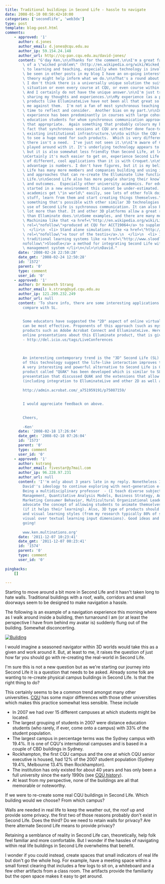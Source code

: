```yaml
---
title: Traditional buildings in Second Life - hassle to navigate
date: 2008-01-10 08:50:42+10:00
categories: ['secondlife', 'web3dx']
type: post
template: blog-post.html
comments:
    - approved: '1'
      author: d.jones
      author_email: d.jones@cqu.edu.au
      author_ip: 59.154.24.148
      author_url: http://cq-pan.cqu.edu.au/david-jones/
      content: "G'day Ken,\n\nThanks for the comment.\n\nI'm a great fan of the concept\
        \ of a \"wicked problem\" (http://en.wikipedia.org/wiki/Wicked_problem) as applied\
        \ to learning and teaching, especially when technology is involved.  And as can\
        \ be seen in other posts in my blog I have an on-going interest in how complexity\
        \ theory might help inform what we do.\n\nThat's a round about way of saying that\
        \ I don't think there is a universally unique solution the suits every learning\
        \ situation or even every course at CQU, or even course within a particular program.\
        \ And I certainly do not have the unique answer.\n\nI'm just trying some things,\
        \ sharing my thoughts and experiences.\n\nMy experience (as a participant) with\
        \ products like ElluminateLive have not been all that great so that probably biases\
        \ me against them.  I'm not a fan of most synchronous teaching methods as I prefer\
        \ time to reflect and consider.  Another bias on my part.\n\nIn addition, my teaching\
        \ experience has been predominantly in courses with large cohorts of distance\
        \ education students for whom synchronous communication approaches are not all\
        \ that appropriate.  Again something that probably colours my bias. As does the\
        \ fact that synchronous sessions at CQU are either done face-to-face or using\
        \ existing institutional infrastructure.\n\nSo within the CQU context, I've yet\
        \ to see a huge need for such products.  Which is very different from saying that\
        \ there isn't a need.  I've just not seen it.\n\nI'm aware of Croquet and have\
        \ played around with it. It's underlying technology appears to be much more powerful\
        \ but it is also somewhat less friendly than Second Life, at least initially.\n\
        \nCertainly it's much easier to get on, experience Second Life and visit a lot\
        \ of different, cool applications than it is with Croquet.\n\nSecond Life's major\
        \ advantage is numbers. I don't have figures, but it is my belief, that Second\
        \ Life has many more members and companies building and using it.  There are tools\
        \ and approaches that can re-create the Elluminate like functionality within Second\
        \ Life.\n\nSecond Life also has more people sharing their knowledge, experience\
        \ and outcomes.  Especially other university academics. For educators gettings\
        \ started in a new environment this cannot be under-estimated. Second Life lets\
        \ academics get \"in world\" easily, see lots of other folk doing interesting\
        \ stuff, learn from them and start creating things themselves.\n\nThis is not\
        \ something that's possible with other similar 3D technologies.\n\nWhile a major\
        \ use of Second Life is sychronous communication. It can also be used for an awful\
        \ lot more than that. It and other 3D platforms allow a great range of applications\
        \ than Elluminate does.\n\nSome examples, and there are many more,\n<ul>\n  <li>\
        \ Machinima like that <a href=\"http://en.wikipedia.org/wiki/List_of_cognitive_biases\"\
        \ rel=\"nofollow\">produced at CQU for ACCT19064</a> to supplement case studies\n\
        \  </li>\n  <li> Stand alone simulations like <a href=\"http://www.massively.com/2008/02/18/a-tour-around-the-testis-education-in-second-life/\"\
        \ rel=\"nofollow\">a tour of the testis</a>.\n  </li>\n  <li> Integration with\
        \ traditional learning systems like <a href=\"http://www.sloodle.com/\" rel=\"\
        nofollow\">Sloodle</a> a method for integrating Second Life with the Moodle course\
        \ management system </li>\n</ul>\n\nDavid."
      date: '2008-02-24 22:50:28'
      date_gmt: '2008-02-24 12:50:28'
      id: '1572'
      parent: '0'
      type: comment
      user_id: '0'
    - approved: '1'
      author: Dr Kenneth Strang
      author_email: k.strang@syd.cqu.edu.au
      author_ip: 121.209.232.249
      author_url: null
      content: 'To share info, there are some interesting applications developed which
        compare with SL.
    
    
        Some educators have suggested the "2D" aspect of online virtual teaching (eLearning)
        can be most effective. Proponents of this approach (such as myself), recommend
        products such as Adobe Acrobat Connect and ElluminateLive. Here is one of many
        online presentations about this Elluminate product, that is given using that product
        - http://del.icio.us/tags/LiveConferences
    
    
    
        An interesting contemporary trend is the "3D" Second Life (SL) approach. Advocates
        of this technology suggest the life-like interaction improves the learning experience.
        A very interesting and powerful alternative to Second Life is CROQUET - a commercial
        product called "QUAK" has been developed which is similar to SL. Here is a neat
        presentation that discussed QUAK and the extensions that allow more intereaction
        (including integration to ElluminateLive and other 2D as well as 3D spaces):
    
        http://admin.acrobat.com/_a751959191/p75087159/
    
    
        I would appreciate feedback on above.
    
    
        Cheers,
    
        -Ken'
      date: '2008-02-18 17:26:04'
      date_gmt: '2008-02-18 07:26:04'
      id: '1573'
      parent: '0'
      type: comment
      user_id: '0'
    - approved: '1'
      author: kstrang
      author_email: fivestar@y7mail.com
      author_ip: 96.228.97.231
      author_url: null
      content: 'I''m only about 3 years late in my reply. Nonetheless I would agree with
        David''s ideology to continue exploring with next-generation e-learning tools.
        Being a multidisciplinary professor  - (I teach diverse subjects such Human Resource
        Management, Quantitative Analysis Models, Business Strategy, Advanced Statistics,
        Marketing Consumer Behavior, Multicultural Organizational Leadership) - I sincerely
        advocate the concept of allowing students to animate themselves as a mode of communicating
        (if it helps their learning). Also, 3D type of products should appease the active
        and visual learning styles (from my research typically 80% of students prefer
        visual over textual learning input dimensions). Good ideas and keep the ideas
        going!
    
        www.ken.multinations.org'
      date: '2011-12-07 10:23:41'
      date_gmt: '2011-12-07 00:23:41'
      id: '1574'
      parent: '0'
      type: comment
      user_id: '0'
    
pingbacks:
    []
    
---
```

Starting to move around a bit more in Second Life and it hasn't taken long to hate walls. Traditional buildings with a roof, walls, corridors and small doorways seem to be designed to make navigation a hassle.

The following is an example of a navigation experience this morning where as I walk around inside a building, then turnaround I am (or at least the perspective I have from behind my avatar is) suddenly flung out of the building. Somewhat disconcerting.

[![Building](http://cq-pan.cqu.edu.au/david-jones/blog/wp-content/uploads/2008/01/building.thumbnail.jpg)](http://cq-pan.cqu.edu.au/david-jones/blog/wp-content/uploads/2008/01/building.jpg "Building")

I would imagine a seasoned navigator within 3D worlds would take this as a given and work around it. But, at least to me, it raises the question of just how far you should go with re-creating the real-world in Second Life.

I'm sure this is not a new question but as we're starting our journey into Second Life it is a question that needs to be asked. Already some folk are wanting to re-create physical campus buildings in Second Life. Is that the right thing to do?

This certainly seems to be a common trend amongst many other universities. [CQU](http://www.cqu.edu.au/) has some major differences with those other universities which makes this practice somewhat less sensible. These include

- In 2007 we had over 15 different campuses at which students might be located.
- The largest grouping of students in 2007 were distance education students (who rarely, if ever, come onto a campus) with 33% of the student population.
- The largest campus in percentage terms was the Sydney campus with 19.4%. It is one of CQU's international campuses and is based in a couple of CBD buildings in Sydney.
- Rockhampton, the first CQU campus and the one at which CQU senior executive is housed, had 12% of the 2007 student population (Sydney 19.4%, Melbourne 13.4% then Rockhampton).
- The institution has only existed for about 40 years and has only been a full university since the early 1990s (see [CQU history](http://www.cqu.edu.au/about/history.htm)).
- At least from my perspective, none of the buildings are all that memorable or noteworthy.

If we were to re-create some real CQU buildings in Second Life. Which building would we choose? From which campus?

Walls are needed in real life to keep the weather out, the roof up and provide some privacy. the first two of those reasons probably don't exist in Second Life. Does the third? Do we need to retain walls for privacy? Are there alternate Second Life means to provide privacy?

Retaining a semblance of reality in Second Life can, theoretically, help folk feel familiar and more comfortable. But I wonder if the hassles of navigating within real life buildings in Second Life overwhelms that benefit.

I wonder if you could instead, create spaces that small indicators of real life but don't go the whole hog. For example, have a meeting space within a small forest clearing that includes a few logs to sit on, a whiteboard and a few other artifacts from a class room. The artifacts provide the familiarity but the open space makes it easy to get around.
